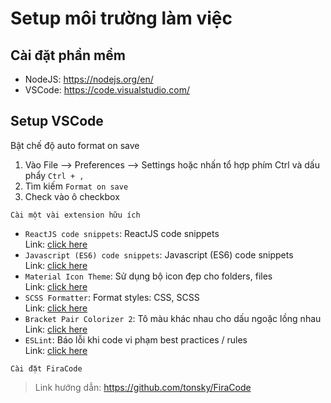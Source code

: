 # Setup môi trường làm việc

## Cài đặt phần mềm

-   NodeJS: https://nodejs.org/en/
-   VSCode: https://code.visualstudio.com/

## Setup VSCode

Bật chế độ auto format on save

1. Vào File --> Preferences --> Settings hoặc nhấn tổ hợp phím Ctrl và dấu phẩy `Ctrl + ,`
2. Tìm kiếm `Format on save`
3. Check vào ô checkbox

```
Cài một vài extension hữu ích
```

-   `ReactJS code snippets`: ReactJS code snippets  
    Link: [click here](https://marketplace.visualstudio.com/items?itemName=xabikos.ReactSnippets)
-   `Javascript (ES6) code snippets`: Javascript (ES6) code snippets  
    Link: [click here](https://marketplace.visualstudio.com/items?itemName=xabikos.JavaScriptSnippets)
-   `Material Icon Theme`: Sử dụng bộ icon đẹp cho folders, files  
    Link: [click here](https://marketplace.visualstudio.com/items?itemName=PKief.material-icon-theme)
-   `SCSS Formatter`: Format styles: CSS, SCSS  
    Link: [click here](https://marketplace.visualstudio.com/items?itemName=sibiraj-s.vscode-scss-formatter)
-   `Bracket Pair Colorizer 2`: Tô màu khác nhau cho dấu ngoặc lồng nhau  
    Link: [click here](https://marketplace.visualstudio.com/items?itemName=CoenraadS.bracket-pair-colorizer-2)
-   `ESLint`: Báo lỗi khi code vi phạm best practices / rules  
    Link: [click here](https://marketplace.visualstudio.com/items?itemName=dbaeumer.vscode-eslint)

```
Cài đặt FiraCode
```

> Link hướng dẫn: https://github.com/tonsky/FiraCode
